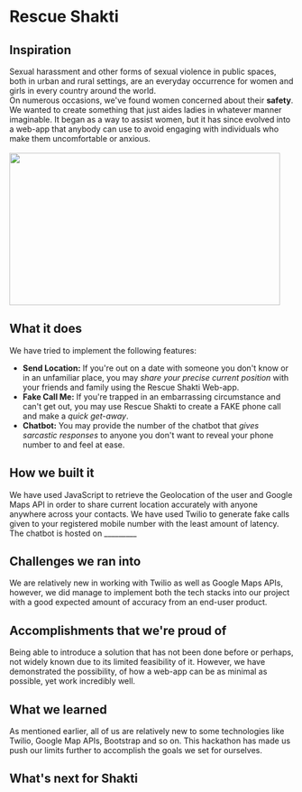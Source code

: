 # Rescue Shakti

## Inspiration
Sexual harassment and other forms of sexual violence in public spaces, both in urban and rural settings, are an everyday occurrence for women and girls in every country around the world. <br/>
On numerous occasions, we've found women concerned about their **safety**. We wanted to create something that just aides ladies in whatever manner imaginable. It began as a way to assist women, but it has since evolved into a web-app that anybody can use to avoid engaging with individuals who make them uncomfortable or anxious.
<br/><br/>
<img src="https://media1.giphy.com/media/S64lALNmPWIWloPJ9L/giphy.gif?cid=790b7611cac787f835a22ceb73ab409606972491c2471a18&rid=giphy.gif&ct=g" width="480" height="270">

## What it does
We have tried to implement the following features:
- **Send Location:** If you're out on a date with someone you don't know or in an unfamiliar place, you may _share your precise current position_ with your friends and family using the Rescue Shakti Web-app.
- **Fake Call Me:** If you're trapped in an embarrassing circumstance and can't get out, you may use Rescue Shakti to create a FAKE phone call and make a _quick get-away_.
- **Chatbot:** You may provide the number of the chatbot that _gives sarcastic responses_ to anyone you don't want to reveal your phone number to and feel at ease.

## How we built it
We have used JavaScript to retrieve the Geolocation of the user and Google Maps API in order to share current location accurately with anyone anywhere across your contacts.
We have used Twilio to generate fake calls given to your registered mobile number with the least amount of latency.
The chatbot is hosted on _________

## Challenges we ran into
We are relatively new in working with Twilio as well as Google Maps APIs, however, we did manage to implement both the tech stacks into our project with a good expected amount of accuracy from an end-user product.

## Accomplishments that we're proud of
Being able to introduce a solution that has not been done before or perhaps, not widely known due to its limited feasibility of it. However, we have demonstrated the possibility, of how a web-app can be as minimal as possible, yet work incredibly well.

## What we learned
As mentioned earlier, all of us are relatively new to some technologies like Twilio, Google Map APIs, Bootstrap and so on. This hackathon has made us push our limits further to accomplish the goals we set for ourselves.

## What's next for Shakti
